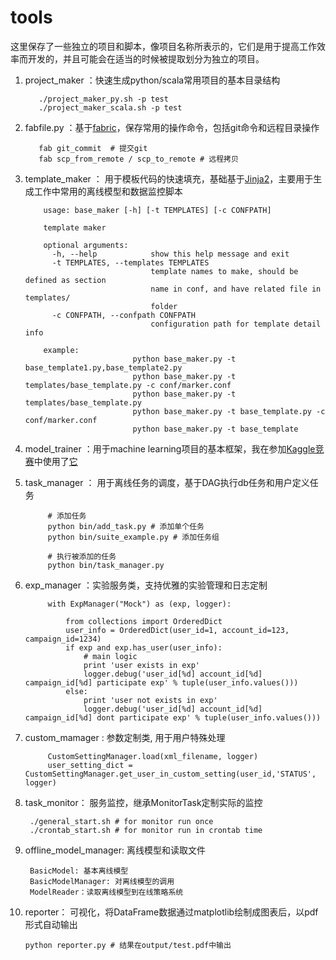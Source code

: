# tools

这里保存了一些独立的项目和脚本，像项目名称所表示的，它们是用于提高工作效率而开发的，并且可能会在适当的时候被提取划分为独立的项目。

1. project_maker ：快速生成python/scala常用项目的基本目录结构

          ./project_maker_py.sh -p test
          ./project_maker_scala.sh -p test
    
2. fabfile.py ：基于[fabric](http://www.fabfile.org/)，保存常用的操作命令，包括git命令和远程目录操作

          fab git_commit  # 提交git
          fab scp_from_remote / scp_to_remote # 远程拷贝
    
3. template_maker ： 用于模板代码的快速填充，基础基于[Jinja2](http://jinja.pocoo.org/)，主要用于生成工作中常用的离线模型和数据监控脚本

           usage: base_maker [-h] [-t TEMPLATES] [-c CONFPATH]

           template maker

           optional arguments:
             -h, --help            show this help message and exit
             -t TEMPLATES, --templates TEMPLATES
                                   template names to make, should be defined as section
                                   name in conf, and have related file in templates/
                                   folder
             -c CONFPATH, --confpath CONFPATH
                                   configuration path for template detail info

           example:
                               python base_maker.py -t base_template1.py,base_template2.py
                               python base_maker.py -t templates/base_template.py -c conf/marker.conf
                               python base_maker.py -t templates/base_template.py 
                               python base_maker.py -t base_template.py -c conf/marker.conf
                               python base_maker.py -t base_template

4. model_trainer ：用于machine learning项目的基本框架，我在参加[Kaggle竞赛](https://www.kaggle.com/c/shelter-animal-outcomes)中使用了[它](https://github.com/linpingta/shelter-animal-outcome)

5. task_manager ： 用于离线任务的调度，基于DAG执行db任务和用户定义任务

			# 添加任务
			python bin/add_task.py # 添加单个任务
			python bin/suite_example.py # 添加任务组
		
			# 执行被添加的任务
			python bin/task_manager.py
		
6. exp_manager ：实验服务类，支持优雅的实验管理和日志定制

	        with ExpManager("Mock") as (exp, logger):
	   
           	    from collections import OrderedDict
           	    user_info = OrderedDict(user_id=1, account_id=123, campaign_id=1234)
           	    if exp and exp.has_user(user_info):
               		# main logic
               		print 'user exists in exp'
               		logger.debug('user_id[%d] account_id[%d] campaign_id[%d] participate exp' % tuple(user_info.values()))
		        else:
               		print 'user not exists in exp'
               		logger.debug('user_id[%d] account_id[%d] campaign_id[%d] dont participate exp' % tuple(user_info.values()))
	      
7. custom_mamager  : 参数定制类, 用于用户特殊处理

          	CustomSettingManager.load(xml_filename, logger)
           	user_setting_dict = CustomSettingManager.get_user_in_custom_setting(user_id,'STATUS', logger)
	  
8. task_monitor： 服务监控，继承MonitorTask定制实际的监控

	   	./general_start.sh # for monitor run once
	   	./crontab_start.sh # for monitor run in crontab time
	 
9. offline_model_manager: 离线模型和读取文件

		BasicModel: 基本离线模型
		BasicModelManager: 对离线模型的调用
		ModelReader：读取离线模型到在线策略系统
		
10. reporter： 可视化，将DataFrame数据通过matplotlib绘制成图表后，以pdf形式自动输出

		python reporter.py # 结果在output/test.pdf中输出

